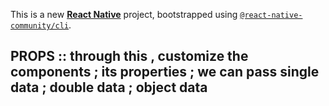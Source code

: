 This is a new [**React Native**](https://reactnative.dev) project, bootstrapped using [`@react-native-community/cli`](https://github.com/react-native-community/cli).


##   PROPS   ::  through this , customize the components ; its properties ; we can pass single data ; double data ; object data 
